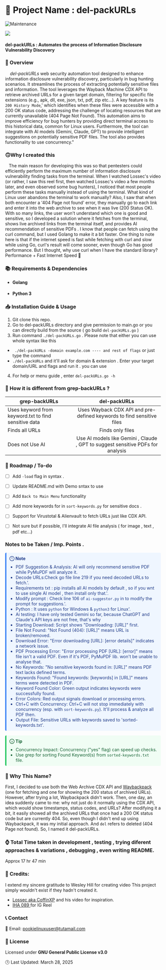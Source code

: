 

🚀 Project Name : del-packURLs
===============

![Maintenance](https://img.shields.io/badge/Maintained%3F-yes-purple.svg)
</a>

<a href="https://github.com/gigachad80/del-packURLs/issues"><img src="https://img.shields.io/badge/contributions-welcome-brightgreen.svg?style=flat"></a>

#### del-packURLs : Automates the process of Information Disclosure Vulnerability Discovery 


### 📌 Overview

    *_del-packURLs_* web security automation tool designed to enhance information disclosure vulnerability discovery, particularly in bug hunting scenarios. It streamlines the process of extracting potentially sensitive files and information. The tool leverages the Wayback Machine CDX API to retrieve archived URLs for a given target domain, filtering for specific file extensions (e.g., apk, dll, exe, json, txt, pdf, zip etc...).  A key feature is its ```200 History Mode```,' which identifies when these files were accessible with a 200 OK status code, addressing the challenge of locating resources that are currently unavailable (404 Page Not Found). This automation aims to improve efficiency for bug hunters by providing direct terminal access to this historical data, common for Linux users.  Furthermore, the tool can integrate with AI models (Gemini, Claude, GPT) to provide intelligent suggestions on potentially sensitive PDF files. The tool also provides functionality to use concurrency." 

### 🙃Why I created this

   The main reason for developing this was so that pentesters could efficiently perform the maximum number of information disclosure vulnerability finding tasks from the terminal. When I watched Lossec's video (or rather, I saw this reel first, then watched Lossec's video a few months later, and even observed some bug hunters), I noticed that most people perform these tasks manually instead of using the terminal. What kind of Linux user abandons the terminal to work manually? Also, I saw that when both encounter a '404 Page not found' error, they manually go to each link and enter it into the web archive to see when it was live (200 Status OK). With so many links, the user won't understand which one is good and sensitive, so I developed a solution where it fetches from the terminal, shows live archived links from the terminal itself, and provides AI recommendation of sensitive PDFs . I know that people can fetch using the curl command, but I used Golang to make it a bit faster. One thing to note here is that if the internet speed is fast while fetching with curl and slow while using Go, curl's result will come sooner, even though Go has good performance. But I thought, why use curl when I have the standard library? Performance + Fast Internet Speed 🗿


### 📚  Requirements & Dependencies

* #### Golang
* #### Python 3 

### 📥 Installation Guide & Usage 

 1. Git clone this repo.
 2. Go to del-packURLs directory and give permission to main.go or you can directly build from the source ( go build ```del-packURLs.go``` )
 3. Run command ```./del-packURLs.go``` . Please note that either you can use whole syntax like this
 -  ``` ./del-packURLs -domain example.com ---- and rest of flags```
  or just type the command 
 - ```./del-packURLs``` and it'll ask for domain & extension . Enter your target domain/URL and flags and run it . 
 you can use 
 4. For help or menu guide  , enter ```del-packURLs.go -h```



### 🤨 How it is different from grep-backURLs ?

| grep-backURLs  | del-packURLs |
| ------------- |:-------------:|
| Uses keyword from keyword.txt to find sensitive data    | Uses Wayback CDX API and pre-defined keywords to find sensitive files    |
| Finds all URLs     | Finds only files    |
| Does not Use AI      | Use AI models like Gemini , Claude , GPT to suggest sensitive PDFs for analysis   |

### 📝 Roadmap / To-do 

- [ ] Add ```-load``` flag in syntax .
- [ ] Update README.md with Demo sntax to use
- [ ] Add ```Back to Main Menu``` functionality 
- [ ] Add more keywords for in ```sort-keywords.py``` for sensitive docs . 
- [ ] Support for Virustotal & Alienvault to fetch URLs just like CDX API.
- [ ] Not sure but if possible, I'll integrate AI file analysis ( for image , text , pdf etc...)


### Notes to be Taken / Imp. Points . 


<div style="border-left: 4px solid #3B82F6; background-color: #EFF6FF; padding: 10px; border-radius: 4px; margin-bottom: 15px;">
  <p style="margin-top: 0; margin-bottom: 10px; color: #1E3A8A; font-weight: bold;">
    <svg aria-hidden="true" viewBox="0 0 16 16" version="1.1" width="16" height="16" data-view-component="true" style="display: inline-block; vertical-align: text-bottom; fill: currentColor;">
      <path d="M8 1.5c3.6 0 6.5 2.9 6.5 6.5s-2.9 6.5-6.5 6.5S1.5 11.6 1.5 8 4.4 1.5 8 1.5zM8 0a8 8 0 1 0 0 16A8 8 0 0 0 8 0zm.75 7.75V4.25a.75.75 0 0 0-1.5 0v3.5a.75.75 0 0 0 .75.75h.75v-.75zm0 2.5a.75.75 0 1 0 0 1.5.75.75 0 0 0 0-1.5z"></path>
    </svg>
    Note
  </p>
  <ul style="margin-top: 0; margin-bottom: 0; color: #1E3A8A; padding-left: 20px;">
    <li> PDF Suggestion & Analysis: AI will only recommend sensitive PDF while PyMuPDF will analyze it.
    </li>
    <li>Decode URLs:Check go file line 219 if you need decoded URLs to fetch.'.</li>
    <li>Requirements txt : pip installs all AI models by default , so if you wnt to use single AI model , then install only that.'.</li>
    <li>Modify prompt : Check line 106 of <code>ai-suggestor.py</code> in to modify the prompt for suggestions.'.</li>
    <li>Python : It uses <code>python</code> for Windows & <code>python3</code> for Linux'.</li>
    <li> Ai testing: I have only tested Gemini so far, because ChatGPT and Claude's API keys are not free, that's why 
    </li>
    <li>Starting Download: Script shows "Downloading: [URL]" first.</li>
    <li>File Not Found: "Not Found (404): [URL]" means URL is broken/removed.</li>
    <li>Download Error: "Error downloading [URL]: [error details]" indicates a network issue.</li>
    <li>PDF Processing Error: "Error processing PDF [URL]: [error]" means file isn't a valid PDF. Even if it's PDF, PyMuPDF lib. won't be unable to analyse that.</li>
    <li>No Keywords: "No sensitive keywords found in: [URL]" means PDF text lacks defined terms.</li>
    <li>Keywords Found: "Found keywords: [keywords] in [URL]" means terms were detected in PDF.</li>
    <li>Keyword Found Color: Green output indicates keywords were successfully found.</li>
    <li>Error Colors: Red output signals download or processing errors.</li>
    <li>Ctrl+C with Concurrency: Ctrl+C will not stop immediately with concurrency (esp. with <code>sort-keywords.py</code>). It'll process & analyze all PDF then.</li>
    <li>Output File: Sensitive URLs with keywords saved to 'sorted-keywords.txt'.</li>
  </ul>
</div>

<div style="border-left: 4px solid #22C55E; background-color: #F0FDF4; padding: 10px; border-radius: 4px; margin-bottom: 15px;">
  <p style="margin-top: 0; margin-bottom: 10px; color: #166534; font-weight: bold;">
    <svg aria-hidden="true" viewBox="0 0 16 16" version="1.1" width="16" height="16" data-view-component="true" style="display: inline-block; vertical-align: text-bottom; fill: currentColor;">
      <path d="M0 8a8 8 0 1 1 16 0A8 8 0 0 1 0 8zm8-6.5a6.5 6.5 0 1 0 0 13 6.5 6.5 0 0 0 0-13zM7 6.75A.75.75 0 0 1 7.75 6h.5a.75.75 0 0 1 .75.75v1.5h.25a.75.75 0 0 1 0 1.5H8.5a.75.75 0 0 1-.75-.75V8.25h-.25a.75.75 0 0 1 0-1.5zM8 10.5a1 1 0 1 0 0 2 1 1 0 0 0 0-2z"></path>
    </svg>
    Tip
  </p>
  <ul style="margin-top: 0; margin-bottom: 0; color: #166534; padding-left: 20px;">
    <li>Concurrency Impact: Concurrency ("yes" flag) can speed up checks.</li>
    <li>Use grep for sorting Found Keyword(s) from <code>sorted-keywords.txt</code> file.</li>
  </ul>
</div>


### 🤔 Why This Name?

 First, I decided to use both the Web Archive CDX API and [Waybackpack](https://github.com/jsvine/waybackpack) (one for fetching and one for showing the 200 status of archived URLs). However, after trying a lot, Waybackpack didn't work. Then, one day, an idea suddenly came to me: why not just do it normally using the CDX API, which would show timestamps, status codes, and URLs? After modifying it a bit, it easily showed all the archived URLs that once had a 200 OK status code but are currently 404. So, even though I didn't end up using Waybackpack, it was my initial approach. And ```del``` refers to deleted (404 Page not found). So, I named it del-packURLs.

### ⌚ Total Time taken in development , testing , trying diferent approaches & variations , debugging , even writing README. 

 Approx 17 hr 47 min 

### 💓 Credits:

  I extend my sincere gratitude to Wesley Hill for creating video This project simply wouldn't exist if they hadn't created it.
  
  - [Lossec aka CoffinXP](https://youtu.be/ND_0l-lpmf8?si=v9WGjhmlP4ZlMd1Q) and his video for inspiration.  
  - [ IHA 089 ](https://www.instagram.com/reel/DGNtxGGB8gN/?igsh=MWw1YWN4Y3JmcjQ5aw==) for IG Reel




### 📞 Contact


 📧 Email: pookielinuxuser@tutamail.com


### 📄 License

Licensed under **GNU General Public License v3.0**

🕒 Last Updated: March 28, 2025 

